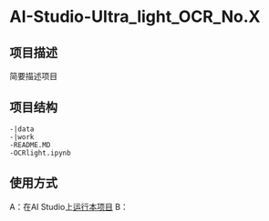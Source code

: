 # AI-Studio-Ultra_light_OCR_No.X

## 项目描述
简要描述项目

## 项目结构
```
-|data
-|work
-README.MD
-OCRlight.ipynb
```
## 使用方式
A：在AI Studio上[运行本项目](https://aistudio.baidu.com/aistudio/usercenter)
B：
